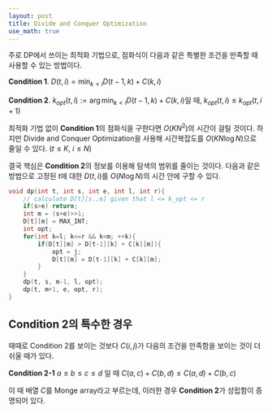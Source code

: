 ```yaml
---
layout: post
title: Divide and Conquer Optimization
use_math: true
---
```


주로 DP에서 쓰이는 최적화 기법으로, 점화식이 다음과 같은 특별한 조건을 만족할 때 사용할 수 있는 방법이다.

**Condition 1**. $D(t, i) = \min_{k<i}{D(t-1, k) + C(k, i)}$

**Condition 2**.  $k_{opt}(t, i) := \arg\min_{k<i}{D(t-1, k) + C(k, i)}$일 때, $k_{opt}(t, i) \leq k_{opt}(t, i+1)$

최적화 기법 없이 **Condition 1**의 점화식을 구한다면 $O(KN^2)$의 시간이 걸릴 것이다. 하지만 Divide and Conquer Optimization을 사용해 시간복잡도를 $O(KN\log N)$으로 줄일 수 있다. ($t \leq K$, $i \leq N$)

결국 핵심은 **Condition 2**의 정보를 이용해 탐색의 범위를 줄이는 것이다. 다음과 같은 방법으로 고정된 $t$에 대한 $D(t, i)$를 $O(N \log N)$의 시간 안에 구할 수 있다.

```c
void dp(int t, int s, int e, int l, int r){
    // calculate D[t][s..e] given that l <= k_opt <= r
    if(s>e) return;
    int m = (s+e)>>1;
    D[t][m] = MAX_INT;
    int opt;
    for(int k=l; k<=r && k<m; ++k){
        if(D[t][m] > D[t-1][k] + C[k][m]){
            opt = j;
            D[t][m] = D[t-1][k] + C[k][m];
        }
    }
    dp(t, s, m-1, l, opt);
    dp(t, m+1, e, opt, r);
}
```

## Condition 2의 특수한 경우

때때로 Condition 2를 보이는 것보다 $C(i, j)$가 다음의 조건을 만족함을 보이는 것이 더 쉬울 때가 있다. 

**Condition 2-1** $a \leq b \leq c \leq d$ 일 때 $C(a, c) + C(b, d) \leq C(a, d) + C(b, c)$

이 때 배열 $C$를 Monge array라고 부르는데, 이러한 경우 **Condition 2**가 성립함이 증명되어 있다.
<!--stackedit_data:
eyJwcm9wZXJ0aWVzIjoiYXV0aG9yOiBTSU1cbiIsImhpc3Rvcn
kiOlsxMjU3NTU5Mjg2LDExODE4MTk2NzEsLTExNTQ1MTkyNDcs
NzM4OTI4MzQzLC0yNTIxNzg5MTMsLTM5NjA4NjUzMF19
-->